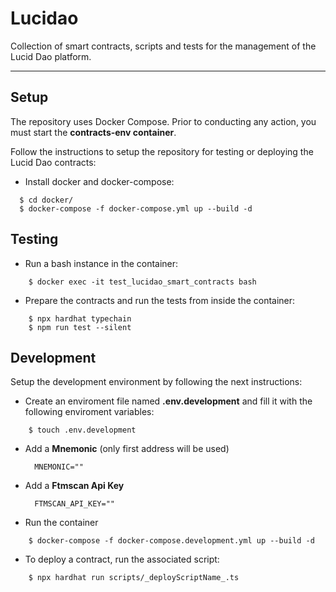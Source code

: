 # Lucidao

Collection of smart contracts, scripts and tests for the management of the Lucid Dao platform.

---

## Setup

The repository uses Docker Compose.
Prior to conducting any action, you must start the **contracts-env container**.

Follow the instructions to setup the repository for testing or deploying the Lucid Dao contracts:

- Install docker and docker-compose:

```
  $ cd docker/
  $ docker-compose -f docker-compose.yml up --build -d
```

## Testing

- Run a bash instance in the container:

```
    $ docker exec -it test_lucidao_smart_contracts bash
```

- Prepare the contracts and run the tests from inside the container:

```
    $ npx hardhat typechain
    $ npm run test --silent
```

## Development

Setup the development environment by following the next instructions:

- Create an enviroment file named **.env.development** and fill it with the following enviroment variables:

```
    $ touch .env.development
```

- Add a **Mnemonic** (only first address will be used)

        MNEMONIC=""

- Add a **Ftmscan Api Key**

        FTMSCAN_API_KEY=""

- Run the container

```
    $ docker-compose -f docker-compose.development.yml up --build -d
```

- To deploy a contract, run the associated script:

```
    $ npx hardhat run scripts/_deployScriptName_.ts
```
